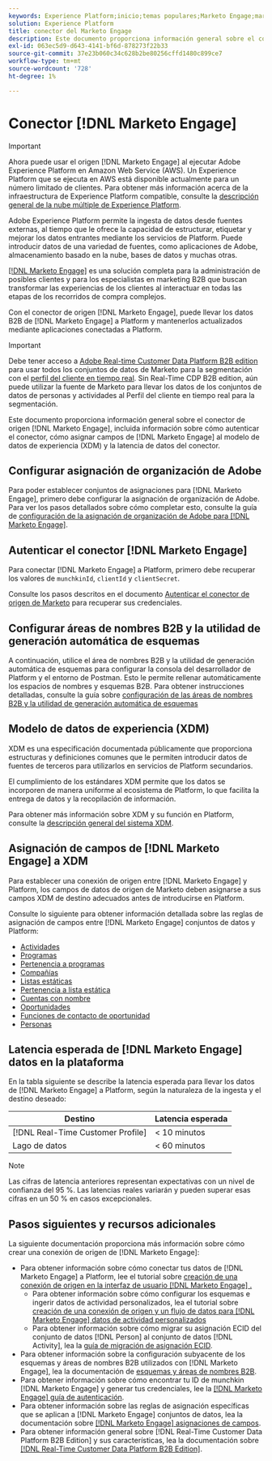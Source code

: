 ```yaml
---
keywords: Experience Platform;inicio;temas populares;Marketo Engage;marketo engage;marketo
solution: Experience Platform
title: conector del Marketo Engage
description: Este documento proporciona información general sobre el conector de origen del Marketo Engage, incluida la información sobre su autenticación, asignación y latencia de datos.
exl-id: 063ec5d9-d643-4141-bf6d-878273f22b33
source-git-commit: 37e23b060c34c628b2be80256cffd1480c899ce7
workflow-type: tm+mt
source-wordcount: '728'
ht-degree: 1%

---
```


# Conector [!DNL Marketo Engage]

>[!IMPORTANT]
>
>Ahora puede usar el origen [!DNL Marketo Engage] al ejecutar Adobe Experience Platform en Amazon Web Service (AWS). Un Experience Platform que se ejecuta en AWS está disponible actualmente para un número limitado de clientes. Para obtener más información acerca de la infraestructura de Experience Platform compatible, consulte la [descripción general de la nube múltiple de Experience Platform](../../../../landing/multi-cloud.md).

Adobe Experience Platform permite la ingesta de datos desde fuentes externas, al tiempo que le ofrece la capacidad de estructurar, etiquetar y mejorar los datos entrantes mediante los servicios de Platform. Puede introducir datos de una variedad de fuentes, como aplicaciones de Adobe, almacenamiento basado en la nube, bases de datos y muchas otras.

[[!DNL Marketo Engage]](https://www.marketo.com/software/) es una solución completa para la administración de posibles clientes y para los especialistas en marketing B2B que buscan transformar las experiencias de los clientes al interactuar en todas las etapas de los recorridos de compra complejos.

Con el conector de origen [!DNL Marketo Engage], puede llevar los datos B2B de [!DNL Marketo Engage] a Platform y mantenerlos actualizados mediante aplicaciones conectadas a Platform.

>[!IMPORTANT]
>
>Debe tener acceso a [Adobe Real-time Customer Data Platform B2B edition](../../../../rtcdp/b2b-overview.md) para usar todos los conjuntos de datos de Marketo para la segmentación con el [perfil del cliente en tiempo real](../../../../profile/home.md). Sin Real-Time CDP B2B edition, aún puede utilizar la fuente de Marketo para llevar los datos de los conjuntos de datos de personas y actividades al Perfil del cliente en tiempo real para la segmentación.

Este documento proporciona información general sobre el conector de origen [!DNL Marketo Engage], incluida información sobre cómo autenticar el conector, cómo asignar campos de [!DNL Marketo Engage] al modelo de datos de experiencia (XDM) y la latencia de datos del conector.

## Configurar asignación de organización de Adobe

Para poder establecer conjuntos de asignaciones para [!DNL Marketo Engage], primero debe configurar la asignación de organización de Adobe. Para ver los pasos detallados sobre cómo completar esto, consulte la guía de [configuración de la asignación de organización de Adobe para [!DNL Marketo Engage]](https://experienceleague.adobe.com/docs/marketo/using/product-docs/core-marketo-concepts/miscellaneous/set-up-adobe-organization-mapping.html).

## Autenticar el conector [!DNL Marketo Engage]

Para conectar [!DNL Marketo Engage] a Platform, primero debe recuperar los valores de `munchkinId`, `clientId` y `clientSecret`.

Consulte los pasos descritos en el documento [Autenticar el conector de origen de Marketo](./marketo-auth.md) para recuperar sus credenciales.

## Configurar áreas de nombres B2B y la utilidad de generación automática de esquemas

A continuación, utilice el área de nombres B2B y la utilidad de generación automática de esquemas para configurar la consola del desarrollador de Platform y el entorno de Postman. Esto le permite rellenar automáticamente los espacios de nombres y esquemas B2B. Para obtener instrucciones detalladas, consulte la guía sobre [configuración de las áreas de nombres B2B y la utilidad de generación automática de esquemas](./marketo-namespaces.md)

## Modelo de datos de experiencia (XDM)

XDM es una especificación documentada públicamente que proporciona estructuras y definiciones comunes que le permiten introducir datos de fuentes de terceros para utilizarlos en servicios de Platform secundarios.

El cumplimiento de los estándares XDM permite que los datos se incorporen de manera uniforme al ecosistema de Platform, lo que facilita la entrega de datos y la recopilación de información.

Para obtener más información sobre XDM y su función en Platform, consulte la [descripción general del sistema XDM](../../../../xdm/home.md).

## Asignación de campos de [!DNL Marketo Engage] a XDM

Para establecer una conexión de origen entre [!DNL Marketo Engage] y Platform, los campos de datos de origen de Marketo deben asignarse a sus campos XDM de destino adecuados antes de introducirse en Platform.

Consulte lo siguiente para obtener información detallada sobre las reglas de asignación de campos entre [!DNL Marketo Engage] conjuntos de datos y Platform:

* [Actividades](../mapping/marketo.md#activities)
* [Programas](../mapping/marketo.md#programs)
* [Pertenencia a programas](../mapping/marketo.md#program-memberships)
* [Compañías](../mapping/marketo.md#companies)
* [Listas estáticas](../mapping/marketo.md#static-lists)
* [Pertenencia a lista estática](../mapping/marketo.md#static-list-memberships)
* [Cuentas con nombre](../mapping/marketo.md#named-accounts)
* [Oportunidades](../mapping/marketo.md#opportunities)
* [Funciones de contacto de oportunidad](../mapping/marketo.md#opportunity-contact-roles)
* [Personas](../mapping/marketo.md#persons)

## Latencia esperada de [!DNL Marketo Engage] datos en la plataforma

En la tabla siguiente se describe la latencia esperada para llevar los datos de [!DNL Marketo Engage] a Platform, según la naturaleza de la ingesta y el destino deseado:

| Destino | Latencia esperada |
| ----------- | ---------------- |
| [!DNL Real-Time Customer Profile] | &lt; 10 minutos |
| Lago de datos | &lt; 60 minutos |

>[!NOTE]
>
>Las cifras de latencia anteriores representan expectativas con un nivel de confianza del 95 %. Las latencias reales variarán y pueden superar esas cifras en un 50 % en casos excepcionales.

## Pasos siguientes y recursos adicionales

La siguiente documentación proporciona más información sobre cómo crear una conexión de origen de [!DNL Marketo Engage]:

* Para obtener información sobre cómo conectar tus datos de [!DNL Marketo Engage] a Platform, lee el tutorial sobre [creación de una conexión de origen en la interfaz de usuario [!DNL Marketo Engage] .](../../../tutorials/ui/create/adobe-applications/marketo.md)
   * Para obtener información sobre cómo configurar los esquemas e ingerir datos de actividad personalizados, lea el tutorial sobre [creación de una conexión de origen y un flujo de datos para [!DNL Marketo Engage] datos de actividad personalizados](../../../tutorials/ui/create/adobe-applications/marketo-custom-activities.md)
   * Para obtener información sobre cómo migrar su asignación ECID del conjunto de datos [!DNL Person] al conjunto de datos [!DNL Activity], lea la [guía de migración de asignación ECID](./migration.md).
* Para obtener información sobre la configuración subyacente de los esquemas y áreas de nombres B2B utilizados con [!DNL Marketo Engage], lea la documentación de [esquemas y áreas de nombres B2B](./marketo-namespaces.md).
* Para obtener información sobre cómo encontrar tu ID de munchkin [!DNL Marketo Engage] y generar tus credenciales, lee la [[!DNL Marketo Engage] guía de autenticación](./marketo-auth.md).
* Para obtener información sobre las reglas de asignación específicas que se aplican a [!DNL Marketo Engage] conjuntos de datos, lea la documentación sobre [[!DNL Marketo Engage] asignaciones de campos](../mapping/marketo.md).
* Para obtener información general sobre [!DNL Real-Time Customer Data Platform B2B Edition] y sus características, lea la documentación sobre [[!DNL Real-Time Customer Data Platform B2B Edition]](../../../../rtcdp/b2b-overview.md).
